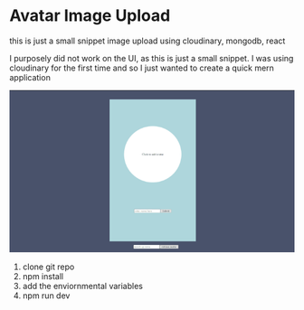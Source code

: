 <h1>Avatar Image Upload</h1>
<p>this is just a small snippet image upload using cloudinary, mongodb, react</p>
<p>I purposely did not work on the UI, as this is just a small snippet. I was using cloudinary for the first time and so I just wanted to create a quick mern application</p>
<img src="./assets/avatar-image-upload.gif" alt=""/>
<ol>
    <li>clone git repo</li>
    <li>npm install</li>
    <li>add the enviornmental variables</li>
    <li>npm run dev</li>
</ol>